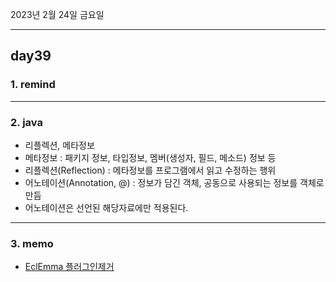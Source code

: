 2023년 2월 24일 금요일

---

## day39

### 1. remind

---

### 2. java

- 리플렉션, 메타정보
- 메타정보 : 패키지 정보, 타입정보, 멤버(생성자, 필드, 메소드) 정보 등
- 리플렉션(Reflection) : 메타정보를 프로그램에서 읽고 수정하는 행위
- 어노테이션(Annotation, @) : 정보가 담긴 객체, 공동으로 사용되는 정보를 객체로 만듬
- 어노테이션은 선언된 해당자료에만 적용된다.

---

### 3. memo

- [EclEmma 플러그인제거](https://sicko.tistory.com/2)
